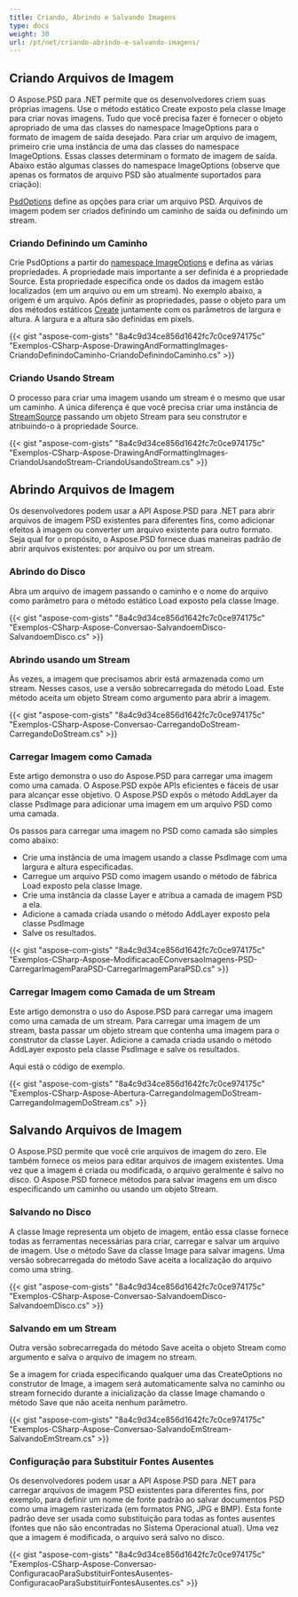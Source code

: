 ```yaml
---
title: Criando, Abrindo e Salvando Imagens
type: docs
weight: 30
url: /pt/net/criando-abrindo-e-salvando-imagens/
---
```


## **Criando Arquivos de Imagem**
O Aspose.PSD para .NET permite que os desenvolvedores criem suas próprias imagens. Use o método estático Create exposto pela classe Image para criar novas imagens. Tudo que você precisa fazer é fornecer o objeto apropriado de uma das classes do namespace ImageOptions para o formato de imagem de saída desejado. Para criar um arquivo de imagem, primeiro crie uma instância de uma das classes do namespace ImageOptions. Essas classes determinam o formato de imagem de saída. Abaixo estão algumas classes do namespace ImageOptions (observe que apenas os formatos de arquivo PSD são atualmente suportados para criação):

[PsdOptions](https://reference.aspose.com/psd/net/aspose.psd.imageoptions/psdoptions) define as opções para criar um arquivo PSD. Arquivos de imagem podem ser criados definindo um caminho de saída ou definindo um stream.
### **Criando Definindo um Caminho**
Crie PsdOptions a partir do [namespace ImageOptions](https://reference.aspose.com/psd/net/aspose.psd.imageoptions) e defina as várias propriedades. A propriedade mais importante a ser definida é a propriedade Source. Esta propriedade especifica onde os dados da imagem estão localizados (em um arquivo ou em um stream). No exemplo abaixo, a origem é um arquivo. Após definir as propriedades, passe o objeto para um dos métodos estáticos [Create](https://reference.aspose.com/psd/net/aspose.psd/image/methods/create) juntamente com os parâmetros de largura e altura. A largura e a altura são definidas em pixels.


{{< gist "aspose-com-gists" "8a4c9d34ce856d1642fc7c0ce974175c" "Exemplos-CSharp-Aspose-DrawingAndFormattingImages-CriandoDefinindoCaminho-CriandoDefinindoCaminho.cs" >}}
### **Criando Usando Stream**
O processo para criar uma imagem usando um stream é o mesmo que usar um caminho. A única diferença é que você precisa criar uma instância de [StreamSource](https://reference.aspose.com/psd/net/aspose.psd.sources/streamsource) passando um objeto Stream para seu construtor e atribuindo-o à propriedade Source.


{{< gist "aspose-com-gists" "8a4c9d34ce856d1642fc7c0ce974175c" "Exemplos-CSharp-Aspose-DrawingAndFormattingImages-CriandoUsandoStream-CriandoUsandoStream.cs" >}}
## **Abrindo Arquivos de Imagem**
Os desenvolvedores podem usar a API Aspose.PSD para .NET para abrir arquivos de imagem PSD existentes para diferentes fins, como adicionar efeitos à imagem ou converter um arquivo existente para outro formato. Seja qual for o propósito, o Aspose.PSD fornece duas maneiras padrão de abrir arquivos existentes: por arquivo ou por um stream.
### **Abrindo do Disco**
Abra um arquivo de imagem passando o caminho e o nome do arquivo como parâmetro para o método estático Load exposto pela classe Image.


{{< gist "aspose-com-gists" "8a4c9d34ce856d1642fc7c0ce974175c" "Exemplos-CSharp-Aspose-Conversao-SalvandoemDisco-SalvandoemDisco.cs" >}}
### **Abrindo usando um Stream**
Às vezes, a imagem que precisamos abrir está armazenada como um stream. Nesses casos, use a versão sobrecarregada do método Load. Este método aceita um objeto Stream como argumento para abrir a imagem.


{{< gist "aspose-com-gists" "8a4c9d34ce856d1642fc7c0ce974175c" "Exemplos-CSharp-Aspose-Conversao-CarregandoDoStream-CarregandoDoStream.cs" >}}
### **Carregar Imagem como Camada**
Este artigo demonstra o uso do Aspose.PSD para carregar uma imagem como uma camada. O Aspose.PSD expõe APIs eficientes e fáceis de usar para alcançar esse objetivo. O Aspose.PSD expôs o método AddLayer da classe PsdImage para adicionar uma imagem em um arquivo PSD como uma camada.

Os passos para carregar uma imagem no PSD como camada são simples como abaixo:

- Crie uma instância de uma imagem usando a classe PsdImage com uma largura e altura especificadas.
- Carregue um arquivo PSD como imagem usando o método de fábrica Load exposto pela classe Image.
- Crie uma instância da classe Layer e atribua a camada de imagem PSD a ela.
- Adicione a camada criada usando o método AddLayer exposto pela classe PsdImage
- Salve os resultados.


{{< gist "aspose-com-gists" "8a4c9d34ce856d1642fc7c0ce974175c" "Exemplos-CSharp-Aspose-ModificacaoEConversaoImagens-PSD-CarregarImagemParaPSD-CarregarImagemParaPSD.cs" >}}
### **Carregar Imagem como Camada de um Stream**
Este artigo demonstra o uso do Aspose.PSD para carregar uma imagem como uma camada de um stream. Para carregar uma imagem de um stream, basta passar um objeto stream que contenha uma imagem para o construtor da classe Layer. Adicione a camada criada usando o método AddLayer exposto pela classe PsdImage e salve os resultados.


Aqui está o código de exemplo.

{{< gist "aspose-com-gists" "8a4c9d34ce856d1642fc7c0ce974175c" "Exemplos-CSharp-Aspose-Abertura-CarregandoImagemDoStream-CarregandoImagemDoStream.cs" >}}
## **Salvando Arquivos de Imagem**
O Aspose.PSD permite que você crie arquivos de imagem do zero. Ele também fornece os meios para editar arquivos de imagem existentes. Uma vez que a imagem é criada ou modificada, o arquivo geralmente é salvo no disco. O Aspose.PSD fornece métodos para salvar imagens em um disco especificando um caminho ou usando um objeto Stream.
### **Salvando no Disco**
A classe Image representa um objeto de imagem, então essa classe fornece todas as ferramentas necessárias para criar, carregar e salvar um arquivo de imagem. Use o método Save da classe Image para salvar imagens. Uma versão sobrecarregada do método Save aceita a localização do arquivo como uma string.


{{< gist "aspose-com-gists" "8a4c9d34ce856d1642fc7c0ce974175c" "Exemplos-CSharp-Aspose-Conversao-SalvandoemDisco-SalvandoemDisco.cs" >}}
### **Salvando em um Stream**
Outra versão sobrecarregada do método Save aceita o objeto Stream como argumento e salva o arquivo de imagem no stream.

Se a imagem for criada especificando qualquer uma das CreateOptions no construtor de Image, a imagem será automaticamente salva no caminho ou stream fornecido durante a inicialização da classe Image chamando o método Save que não aceita nenhum parâmetro.


{{< gist "aspose-com-gists" "8a4c9d34ce856d1642fc7c0ce974175c" "Exemplos-CSharp-Aspose-Conversao-SalvandoEmStream-SalvandoEmStream.cs" >}}
### **Configuração para Substituir Fontes Ausentes**
Os desenvolvedores podem usar a API Aspose.PSD para .NET para carregar arquivos de imagem PSD existentes para diferentes fins, por exemplo, para definir um nome de fonte padrão ao salvar documentos PSD como uma imagem rasterizada (em formatos PNG, JPG e BMP). Esta fonte padrão deve ser usada como substituição para todas as fontes ausentes (fontes que não são encontradas no Sistema Operacional atual). Uma vez que a imagem é modificada, o arquivo será salvo no disco.


{{< gist "aspose-com-gists" "8a4c9d34ce856d1642fc7c0ce974175c" "Exemplos-CSharp-Aspose-Conversao-ConfiguracaoParaSubstituirFontesAusentes-ConfiguracaoParaSubstituirFontesAusentes.cs" >}}
